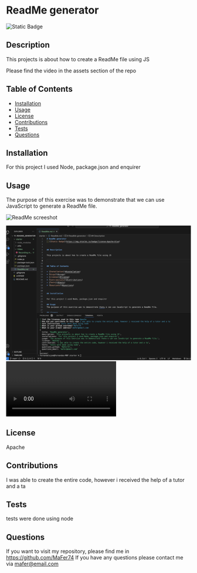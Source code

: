 # ReadMe generator
  ![Static Badge](https://img.shields.io/badge/license-Apache-blue)


## Description

This projects is about how to create a ReadMe file using JS

Please find the video in the assets section of the repo



## Table of Contents

* [Installation](#installation)
* [Usage](#usage)
* [License](#license)
* [Contributions](#contributions)
* [Tests](#tests)
* [Questions](#questions)


## Installation

For this project I used Node, package.json and enquirer

## Usage
The purpose of this exercise was to demonstrate that we can use JavaScript to generate a ReadMe file.

<img width="1220" alt="ReadMe screeshot" src="https://github.com/MaFer74/ReadMe_generator/assets/152433962/11f3dad0-67e8-414e-b21e-19ccff08728f">

![screenshot](starter/assets/screenshot.png)
![video](starter/assets/Recording.mp4)

## License
Apache

## Contributions
I was able to create the entire code, however i received the help of a tutor and a ta

## Tests
tests were done using node

## Questions
If you want to visit my repository, please find me in https://github.com/MaFer74
If you have any questions please contact me via mafer@email.com









